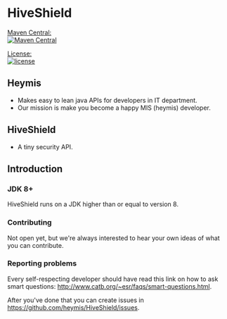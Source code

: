 # HiveShield

[Maven Central:  
    ![Maven Central](https://maven-badges.herokuapp.com/maven-central/com.heymis.hiveshield/hiveshield-core/badge.svg)](https://search.maven.org/artifact/com.heymis.hiveshield/hiveshield-core)

[License:  
	![license](https://img.shields.io/hexpm/l/plug.svg)](https://github.com/heymis/HiveShield/blob/master/LICENSE)

## Heymis

* Makes easy to lean java APIs for developers in IT department.
* Our mission is make you become a happy MIS (heymis) developer.

## HiveShield

* A tiny security API.

## Introduction

### JDK 8+

HiveShield runs on a JDK higher than or equal to version 8.

### Contributing

Not open yet, but we're always interested to hear your own ideas of what you can contribute.

### Reporting problems

Every self-respecting developer should have read this link on how to ask smart questions: http://www.catb.org/~esr/faqs/smart-questions.html.

After you've done that you can create issues in https://github.com/heymis/HiveShield/issues.
